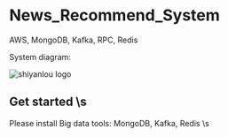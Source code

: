 # News_Recommend_System
AWS, MongoDB, Kafka, RPC, Redis


System diagram:

![shiyanlou logo](https://github.com/XinxinTang/News_Recommendation_System-AWS/blob/master/Images/News-kafka.png)

## Get started \s
Please install Big data tools: MongoDB, Kafka, Redis \s 

